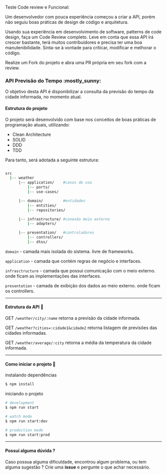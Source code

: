 Teste Code review e Funcional:

Um desenvolvedor com pouca experiência começou a criar a API, porém não seguiu boas práticas de design de código e arquitetura.

Usando sua experiência em desenvolvimento de software, patterns de code design, faça um Code Review completo. Leve em conta que essa API irá crescer bastante, terá muitos contribuidores e precisa ter uma boa manutenibilidade. Sinta-se à vontade para criticar, modificar e melhorar o código.

Realize um Fork do projeto e abra uma PR própria em seu fork com a review.


### API Previsão do Tempo :mostly_sunny:
O objetivo desta API é disponibilizar a consulta da previsão do tempo da cidade informada, no momento atual.

#### Estrutura do projeto
O projeto será desenvolvido com base nos conceitos de boas práticas de programação atuais, utilizando:

- Clean Architecture
- SOLID
- DDD
- TDD

Para tanto, será adotada a seguinte estrutura:

```bash

src
  |-- weather
      |-- application/    #casos de uso
          |-- ports/
          |-- use-cases/

      |-- domain/         #entidades
          |-- entities/
          |-- repositories/

      |-- infrastructure/ #conexão meio externo
          |-- adapters/

      |-- presentation/   #controladores
          |-- controllers/
          |-- dtos/
```

`domain` - camada mais isolada do sistema. livre de frameworks.

`application` - camada que contém regras de negócio e interfaces.

`infrasctructure` - camada que possui comunicação com o meio externo. onde ficam as implementações das interfaces.

`presentation` - camada de exibição dos dados ao meio externo. onde ficam os controllers. 

---

#### Estrutura da API 🔧
GET `/weather/city/:name`
retorna a previsão da cidade informada.

GET `/weather?cities=:cidade1&cidade2`
retorna listagem de previsões das cidades informadas.

GET `/weather/average/:city`
retorna a média da temperatura da cidade informada. 

---

#### Como iniciar o projeto 🚀

instalando dependências

``` bash
$ npm install
```

iniciando o projeto

```bash
# development
$ npm run start

# watch mode
$ npm run start:dev

# production mode
$ npm run start:prod
```

---

#### Possui alguma dúvida ?
Caso possua alguma dificuldade, encontrou algum problema, ou tem alguma sugestão ? Crie uma **issue** e pergunte o que achar necessário. 